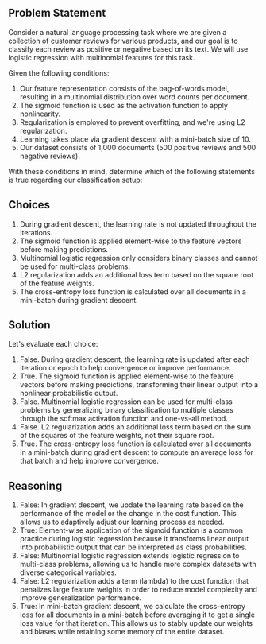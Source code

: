  ## Problem Statement

Consider a natural language processing task where we are given a collection of customer reviews for various products, and our goal is to classify each review as positive or negative based on its text. We will use logistic regression with multinomial features for this task.

Given the following conditions:
1. Our feature representation consists of the bag-of-words model, resulting in a multinomial distribution over word counts per document.
2. The sigmoid function is used as the activation function to apply nonlinearity.
3. Regularization is employed to prevent overfitting, and we're using L2 regularization.
4. Learning takes place via gradient descent with a mini-batch size of 10.
5. Our dataset consists of 1,000 documents (500 positive reviews and 500 negative reviews).

With these conditions in mind, determine which of the following statements is true regarding our classification setup:

## Choices
1. During gradient descent, the learning rate is not updated throughout the iterations.
2. The sigmoid function is applied element-wise to the feature vectors before making predictions.
3. Multinomial logistic regression only considers binary classes and cannot be used for multi-class problems.
4. L2 regularization adds an additional loss term based on the square root of the feature weights.
5. The cross-entropy loss function is calculated over all documents in a mini-batch during gradient descent.

## Solution
Let's evaluate each choice:

1. False. During gradient descent, the learning rate is updated after each iteration or epoch to help convergence or improve performance.
2. True. The sigmoid function is applied element-wise to the feature vectors before making predictions, transforming their linear output into a nonlinear probabilistic output.
3. False. Multinomial logistic regression can be used for multi-class problems by generalizing binary classification to multiple classes through the softmax activation function and one-vs-all method.
4. False. L2 regularization adds an additional loss term based on the sum of the squares of the feature weights, not their square root.
5. True. The cross-entropy loss function is calculated over all documents in a mini-batch during gradient descent to compute an average loss for that batch and help improve convergence.

## Reasoning
1. False: In gradient descent, we update the learning rate based on the performance of the model or the change in the cost function. This allows us to adaptively adjust our learning process as needed.
2. True: Element-wise application of the sigmoid function is a common practice during logistic regression because it transforms linear output into probabilistic output that can be interpreted as class probabilities.
3. False: Multinomial logistic regression extends logistic regression to multi-class problems, allowing us to handle more complex datasets with diverse categorical variables.
4. False: L2 regularization adds a term (lambda) to the cost function that penalizes large feature weights in order to reduce model complexity and improve generalization performance.
5. True: In mini-batch gradient descent, we calculate the cross-entropy loss for all documents in a mini-batch before averaging it to get a single loss value for that iteration. This allows us to stably update our weights and biases while retaining some memory of the entire dataset.